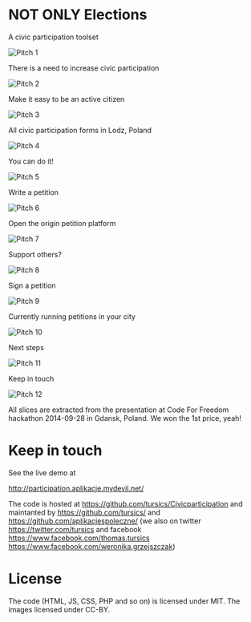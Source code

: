 NOT ONLY Elections
==================

A civic participation toolset

![Pitch 1](/doc/final-pitch_1.jpg)

There is a need to increase civic participation

![Pitch 2](/doc/final-pitch_2.jpg)

Make it easy to be an active citizen

![Pitch 3](/doc/final-pitch_3.jpg)

All civic participation forms in Lodz, Poland

![Pitch 4](/doc/final-pitch_4.jpg)

You can do it!

![Pitch 5](/doc/final-pitch_5.jpg)

Write a petition

![Pitch 6](/doc/final-pitch_6.jpg)

Open the origin petition platform

![Pitch 7](/doc/final-pitch_7.jpg)

Support others?

![Pitch 8](/doc/final-pitch_8.jpg)

Sign a petition

![Pitch 9](/doc/final-pitch_9.jpg)

Currently running petitions in your city

![Pitch 10](/doc/final-pitch_10.jpg)

Next steps

![Pitch 11](/doc/final-pitch_11.jpg)

Keep in touch

![Pitch 12](/doc/final-pitch_12.jpg)

All slices are extracted from the presentation at Code For Freedom hackathon 2014-09-28 in Gdansk, Poland. We won the 1st price, yeah!

Keep in touch
=============

See the live demo at

http://participation.aplikacje.mydevil.net/

The code is hosted at https://github.com/tursics/Civicparticipation and maintanted by https://github.com/tursics/ and https://github.com/aplikacjespoleczne/ (we also on twitter https://twitter.com/tursics and facebook https://www.facebook.com/thomas.tursics https://www.facebook.com/weronika.grzejszczak)

License
=======

The code (HTML, JS, CSS, PHP and so on) is licensed under MIT. The images licensed under CC-BY.
